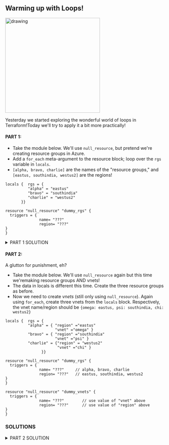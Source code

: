 ## Warming up with Loops!

<img src="https://miro.medium.com/max/651/1*feDY6Noa9b7WmizyIMcASQ.jpeg" alt="drawing" width="300"/>

Yesterday we started exploring the wonderful world of loops in Terraform!Today we'll try to apply it a bit more practically!

#### PART 1:
- Take the module below. We'll use `null_resource`, but pretend we're creating resource groups in Azure. 
- Add a `for_each` meta-argument to the resource block; loop over the `rgs` variable in `locals`.
- `[alpha, bravo, charlie]` are the names of the "resource groups," and `[eastus, southindia, westus2]` are the regions!

```
locals {  rgs = {
          "alpha" = "eastus"
          "bravo" = "southindia"
          "charlie" = "westus2"
       }}

resource "null_resource" "dummy_rgs" {
  triggers = {
               name= "???"
               region= "???"
}
}
```

<details>
<summary>PART 1 SOLUTION</summary>
<br>
          
```
locals {  rgs = {
          "alpha" = "eastus"
          "bravo" = "southindia"
          "charlie" = "westus2"
       }}

resource "null_resource" "dummy_rgs" {
  for_each = tomap(local.rgs)
  triggers = {
               name= each.key
               region= each.value
}
}
```
          
</details>

#### PART 2:
A glutton for punishment, eh?

- Take the module below. We'll use `null_resource` again but this time we'remaking resource groups AND vnets! 
- The data in locals is different this time. Create the three resource groups as before.
- Now we need to create *vnets* (still only using `null_resource`). Again using `for_each`, create three vnets from the `locals` block. Respectively, the vnet name/region should be `{omega: eastus, psi: southindia, chi: westus2}`

```
locals {  rgs = {
          "alpha" = { "region" ="eastus"
                      "vnet" ="omega" }
          "bravo" = { "region" ="southindia"
                      "vnet" ="psi" }
          "charlie" = {"region" = "westus2"
                       "vnet" ="chi" }
                }}

resource "null_resource" "dummy_rgs" {
  triggers = {
               name= "???"     // alpha, bravo, charlie
               region= "???"   // eastus, southindia, westus2
}
}

resource "null_resource" "dummy_vnets" {
  triggers = {
               name= "???"        // use value of "vnet" above
               region= "???"      // use value of "region" above
}
}
```

### SOLUTIONS




<details>
<summary>PART 2 SOLUTION</summary>
<br>
          
```
locals {  rgs = {
          "alpha" = { "region" ="eastus"
                      "vnet" ="omega" }
          "bravo" = { "region" ="southindia"
                      "vnet" ="psi" }
          "charlie" = {"region" = "westus2"
                       "vnet" ="chi" }
                }}

resource "null_resource" "dummy_rgs" {
  for_each = local.rgs
  triggers = {
               name= each.key     // alpha, bravo, charlie
               region= each.value.region   // eastus, southindia, westus2
}
}

resource "null_resource" "dummy_vnets" {
  for_each = local.rgs
  triggers = {
               name= each.value.vnet        // use value of "vnet" above
               region= each.value.region      // use value of "region" above
               rg= each.key
}
}
```
          
</details>
